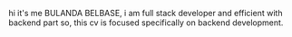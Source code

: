 hi it's me BULANDA BELBASE, i am full stack developer and efficient with backend part so, this cv is focused specifically on backend development.
